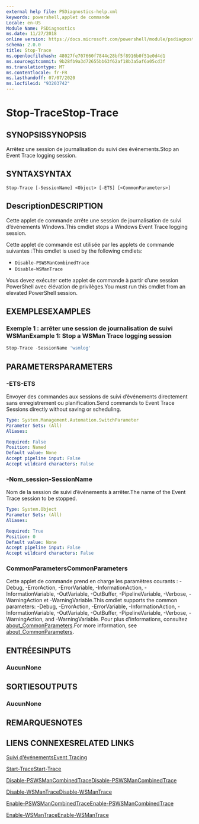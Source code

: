 ```yaml
---
external help file: PSDiagnostics-help.xml
keywords: powershell,applet de commande
Locale: en-US
Module Name: PSDiagnostics
ms.date: 11/27/2018
online version: https://docs.microsoft.com/powershell/module/psdiagnostics/stop-trace?view=powershell-6&WT.mc_id=ps-gethelp
schema: 2.0.0
title: Stop-Trace
ms.openlocfilehash: 48027fe707660f7844c28bf5f8916b0f51e0d4d1
ms.sourcegitcommit: 9b28fb9a3d72655bb63f62af18b3a5af6a05cd3f
ms.translationtype: MT
ms.contentlocale: fr-FR
ms.lasthandoff: 07/07/2020
ms.locfileid: "93203742"
---
```

# <span data-ttu-id="4813f-103">Stop-Trace</span><span class="sxs-lookup"><span data-stu-id="4813f-103">Stop-Trace</span></span>

## <span data-ttu-id="4813f-104">SYNOPSIS</span><span class="sxs-lookup"><span data-stu-id="4813f-104">SYNOPSIS</span></span>
<span data-ttu-id="4813f-105">Arrêtez une session de journalisation du suivi des événements.</span><span class="sxs-lookup"><span data-stu-id="4813f-105">Stop an Event Trace logging session.</span></span>

## <span data-ttu-id="4813f-106">SYNTAX</span><span class="sxs-lookup"><span data-stu-id="4813f-106">SYNTAX</span></span>

```
Stop-Trace [-SessionName] <Object> [-ETS] [<CommonParameters>]
```

## <span data-ttu-id="4813f-107">Description</span><span class="sxs-lookup"><span data-stu-id="4813f-107">DESCRIPTION</span></span>

<span data-ttu-id="4813f-108">Cette applet de commande arrête une session de journalisation de suivi d’événements Windows.</span><span class="sxs-lookup"><span data-stu-id="4813f-108">This cmdlet stops a Windows Event Trace logging session.</span></span>

<span data-ttu-id="4813f-109">Cette applet de commande est utilisée par les applets de commande suivantes :</span><span class="sxs-lookup"><span data-stu-id="4813f-109">This cmdlet is used by the following cmdlets:</span></span>

- `Disable-PSWSManCombinedTrace`
- `Disable-WSManTrace`

<span data-ttu-id="4813f-110">Vous devez exécuter cette applet de commande à partir d’une session PowerShell avec élévation de privilèges.</span><span class="sxs-lookup"><span data-stu-id="4813f-110">You must run this cmdlet from an elevated PowerShell session.</span></span>

## <span data-ttu-id="4813f-111">EXEMPLES</span><span class="sxs-lookup"><span data-stu-id="4813f-111">EXAMPLES</span></span>

### <span data-ttu-id="4813f-112">Exemple 1 : arrêter une session de journalisation de suivi WSMan</span><span class="sxs-lookup"><span data-stu-id="4813f-112">Example 1: Stop a WSMan Trace logging session</span></span>

```powershell
Stop-Trace -SessionName 'wsmlog'
```

## <span data-ttu-id="4813f-113">PARAMETERS</span><span class="sxs-lookup"><span data-stu-id="4813f-113">PARAMETERS</span></span>

### <span data-ttu-id="4813f-114">-ETS</span><span class="sxs-lookup"><span data-stu-id="4813f-114">-ETS</span></span>
<span data-ttu-id="4813f-115">Envoyer des commandes aux sessions de suivi d’événements directement sans enregistrement ou planification.</span><span class="sxs-lookup"><span data-stu-id="4813f-115">Send commands to Event Trace Sessions directly without saving or scheduling.</span></span>

```yaml
Type: System.Management.Automation.SwitchParameter
Parameter Sets: (All)
Aliases:

Required: False
Position: Named
Default value: None
Accept pipeline input: False
Accept wildcard characters: False
```

### <span data-ttu-id="4813f-116">-Nom_session</span><span class="sxs-lookup"><span data-stu-id="4813f-116">-SessionName</span></span>
<span data-ttu-id="4813f-117">Nom de la session de suivi d’événements à arrêter.</span><span class="sxs-lookup"><span data-stu-id="4813f-117">The name of the Event Trace session to be stopped.</span></span>

```yaml
Type: System.Object
Parameter Sets: (All)
Aliases:

Required: True
Position: 0
Default value: None
Accept pipeline input: False
Accept wildcard characters: False
```

### <span data-ttu-id="4813f-118">CommonParameters</span><span class="sxs-lookup"><span data-stu-id="4813f-118">CommonParameters</span></span>
<span data-ttu-id="4813f-119">Cette applet de commande prend en charge les paramètres courants : -Debug, -ErrorAction, -ErrorVariable, -InformationAction, -InformationVariable, -OutVariable, -OutBuffer, -PipelineVariable, -Verbose, -WarningAction et -WarningVariable.</span><span class="sxs-lookup"><span data-stu-id="4813f-119">This cmdlet supports the common parameters: -Debug, -ErrorAction, -ErrorVariable, -InformationAction, -InformationVariable, -OutVariable, -OutBuffer, -PipelineVariable, -Verbose, -WarningAction, and -WarningVariable.</span></span> <span data-ttu-id="4813f-120">Pour plus d’informations, consultez [about_CommonParameters](https://go.microsoft.com/fwlink/?LinkID=113216).</span><span class="sxs-lookup"><span data-stu-id="4813f-120">For more information, see [about_CommonParameters](https://go.microsoft.com/fwlink/?LinkID=113216).</span></span>

## <span data-ttu-id="4813f-121">ENTRÉES</span><span class="sxs-lookup"><span data-stu-id="4813f-121">INPUTS</span></span>

### <span data-ttu-id="4813f-122">Aucun</span><span class="sxs-lookup"><span data-stu-id="4813f-122">None</span></span>

## <span data-ttu-id="4813f-123">SORTIES</span><span class="sxs-lookup"><span data-stu-id="4813f-123">OUTPUTS</span></span>

### <span data-ttu-id="4813f-124">Aucun</span><span class="sxs-lookup"><span data-stu-id="4813f-124">None</span></span>

## <span data-ttu-id="4813f-125">REMARQUES</span><span class="sxs-lookup"><span data-stu-id="4813f-125">NOTES</span></span>

## <span data-ttu-id="4813f-126">LIENS CONNEXES</span><span class="sxs-lookup"><span data-stu-id="4813f-126">RELATED LINKS</span></span>

[<span data-ttu-id="4813f-127">Suivi d’événements</span><span class="sxs-lookup"><span data-stu-id="4813f-127">Event Tracing</span></span>](/windows/desktop/ETW/event-tracing-portal)

[<span data-ttu-id="4813f-128">Start-Trace</span><span class="sxs-lookup"><span data-stu-id="4813f-128">Start-Trace</span></span>](start-trace.md)

[<span data-ttu-id="4813f-129">Disable-PSWSManCombinedTrace</span><span class="sxs-lookup"><span data-stu-id="4813f-129">Disable-PSWSManCombinedTrace</span></span>](Disable-PSWSManCombinedTrace.md)

[<span data-ttu-id="4813f-130">Disable-WSManTrace</span><span class="sxs-lookup"><span data-stu-id="4813f-130">Disable-WSManTrace</span></span>](Disable-WSManTrace.md)

[<span data-ttu-id="4813f-131">Enable-PSWSManCombinedTrace</span><span class="sxs-lookup"><span data-stu-id="4813f-131">Enable-PSWSManCombinedTrace</span></span>](Enable-PSWSManCombinedTrace.md)

[<span data-ttu-id="4813f-132">Enable-WSManTrace</span><span class="sxs-lookup"><span data-stu-id="4813f-132">Enable-WSManTrace</span></span>](Enable-WSManTrace.md)

